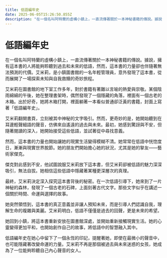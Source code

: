 ```yaml
---
title: 低語編年史
date: 2025-06-05T15:26:50.855Z
description: "在一個名叫阿特蘭的虛構小鎮上，一直流傳著關於一本神秘書籍的傳說。據說，擁有這本書的人將能夠聆聽到過去和未來的低語，然而，這本書的力量卻也伴隨著無法預測的代價。艾米莉，是小鎮圖書館的一名年輕管理員，意外發現了這本書，從而展開了一場探索未知與自我救贖的奇妙旅程。"
---
```


# 低語編年史

在一個名叫阿特蘭的虛構小鎮上，一直流傳著關於一本神秘書籍的傳說。據說，擁有這本書的人將能夠聆聽到過去和未來的低語，然而，這本書的力量卻也伴隨著無法預測的代價。艾米莉，是小鎮圖書館的一名年輕管理員，意外發現了這本書，從而展開了一場探索未知與自我救贖的奇妙旅程。

艾米莉在圖書館的地下室工作多年，對於書籍有著難以言喻的熱愛與崇敬。某個陰雨綿綿的午後，她在整理書架時，偶然發現了一個隱藏的角落，裡面有一個古老的木箱。出於好奇，她將木箱打開，裡面躺著一本看似普通卻泛黃的書籍，封面上寫著「低語編年史」。

艾米莉翻開書頁，立刻被其中神秘的文字吸引。然而，更奇妙的是，她開始聽到在耳邊輕聲細語的聲音，仿佛來自遙遠的過去與未來。最初，她感到驚訝與不安，但隨著閱讀的深入，她開始接受這些低語，並試著從中尋找意義。

然而，這本書的力量也開始讓她的現實生活變得模糊不清。她常常在低語中恍惚度日，漸漸與現實世界脫節。她的朋友們開始擔心她的狀況，尤其是她的摯友——藝術家傑克。

傑克對此感到不安，他試圖說服艾米莉放下這本書，但艾米莉卻被低語的魅力深深吸引，無法自拔。她相信這些低語中隱藏著某種更深層次的真理。

最終，艾米莉決定深入探究這本書背後的秘密。在一次低語引導下，她來到了一片神秘的森林，發現了一個古老的石碑，上面刻著古代文字。那些文字似乎在講述一個關於時間、命運與選擇的故事。

她突然領悟到，這本書的真正意義並非讓人預知未來，而是引導人們認識自我，理解生命的複雜與美麗。艾米莉明白，低語不僅僅是過去的回聲，更是未來的希望。

她回到小鎮，將這本書重新安放在圖書館深處，並開始重新接觸現實生活。她的心靈變得更加平和，也開始創作自己的故事，將低語中的智慧融入其中。

低語編年史在她心中留下了一個永恆的印記，提醒著她，即使在最微小的聲音中，也可能隱藏著改變命運的力量。艾米莉不再是那個被過去與未來迷惑的女孩，她成為了一位能夠聆聽自己內心聲音的女人。